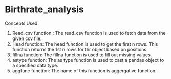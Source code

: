 # Birthrate_analysis
Concepts Used:
1. Read_csv function : The read_csv function is used to fetch data from the given csv file.
2. Head function: The head function is used to get the first n rows. This function returns the 1st n rows for thr object based on positions.
3. fillna function: The fillna function is used to fill out missing values. 
4. astype function: The as type function is used to cast a pandas object to a specified data type.
5. aggfunc function: The name of this function is aggergative function.
